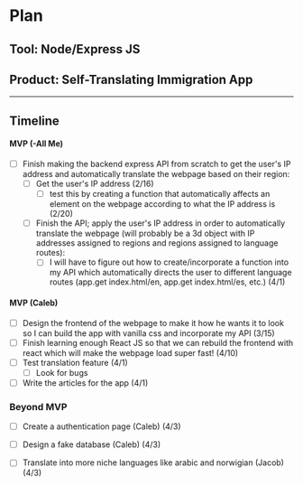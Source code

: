 # Plan

## Tool: Node/Express JS
## Product: Self-Translating Immigration App

---

## Timeline

#### MVP (-All Me)

- [ ] Finish making the backend express API from scratch to get the user's IP address and automatically translate the webpage based on their region:
  - [ ] Get the user's IP address (2/16)
    - [ ] test this by creating a function that automatically affects an element on the webpage according to what the IP address is (2/20)
  - [ ] Finish the API; apply the user's IP address in order to automatically translate the webpage (will probably be a 3d object with IP addresses assigned to regions and regions assigned to language routes):
    - [ ] I will have to figure out how to create/incorporate a function into my API which automatically directs the user to different language routes (app.get index.html/en, app.get index.html/es, etc.) (4/1)

####  MVP (Caleb)

- [ ] Design the frontend of the webpage to make it how he wants it to look so I can build the app with vanilla css and incorporate my API (3/15)
- [ ] Finish learning enough React JS so that we can rebuild the frontend with react which will make the webpage load super fast! (4/10)
- [ ] Test translation feature (4/1)
  - [ ] Look for bugs
- [ ] Write the articles for the app (4/1)

### Beyond MVP

- [ ] Create a authentication page (Caleb) (4/3)
- [ ] Design a fake database (Caleb) (4/3)
- [ ] Translate into more niche languages like arabic and norwigian (Jacob) (4/3)



<!-- DO NOT USE THIS YET

| Name | Glows | Grows |
| -------- | ------- | ------- |
|   |   |
|   |   |
|   |   |
|   |   |
|   |   |
|   |   |

-->
